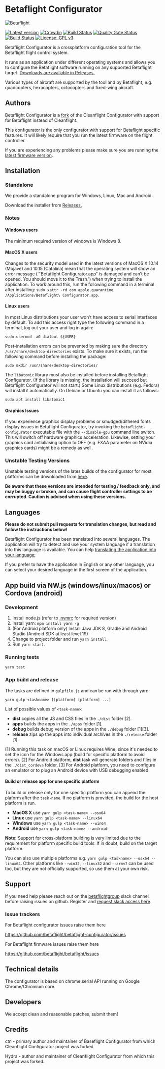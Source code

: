 # Betaflight Configurator

![Betaflight](http://static.rcgroups.net/forums/attachments/6/1/0/3/7/6/a9088900-228-bf_logo.jpg)

[![Latest version](https://img.shields.io/github/v/release/betaflight/betaflight-configurator)](https://github.com/betaflight/betaflight-configurator/releases) [![Crowdin](https://d322cqt584bo4o.cloudfront.net/betaflight-configurator/localized.svg)](https://crowdin.com/project/betaflight-configurator) [![Build Status](https://travis-ci.com/betaflight/betaflight-configurator.svg?branch=master)](https://travis-ci.com/betaflight/betaflight-configurator) [![Quality Gate Status](https://sonarcloud.io/api/project_badges/measure?project=betaflight_betaflight-configurator&metric=alert_status)](https://sonarcloud.io/dashboard?id=betaflight_betaflight-configurator) [![Build Status](https://dev.azure.com/Betaflight/Betaflight%20Nightlies/_apis/build/status/betaflight.betaflight-configurator?branchName=master)](https://dev.azure.com/Betaflight/Betaflight%20Nightlies/_build/latest?definitionId=1&branchName=master) [![License: GPL v3](https://img.shields.io/badge/License-GPLv3-blue.svg)](https://www.gnu.org/licenses/gpl-3.0)

Betaflight Configurator is a crossplatform configuration tool for the Betaflight flight control system.

It runs as an application under different operating systems and allows you to configure the Betaflight software running on any supported Betaflight target. [Downloads are available in Releases.](https://github.com/betaflight/betaflight-configurator/releases)

Various types of aircraft are supported by the tool and by Betaflight, e.g. quadcopters, hexacopters, octocopters and fixed-wing aircraft.

## Authors

Betaflight Configurator is a [fork](#credits) of the Cleanflight Configurator with support for Betaflight instead of Cleanflight.

This configurator is the only configurator with support for Betaflight specific features. It will likely require that you run the latest firmware on the flight controller.

If you are experiencing any problems please make sure you are running the [latest firmware version](https://github.com/betaflight/betaflight/releases/).

## Installation

### Standalone

We provide a standalone program for Windows, Linux, Mac and Android.

Download the installer from [Releases.](https://github.com/betaflight/betaflight-configurator/releases)

### Notes

#### Windows users

The minimum required version of windows is Windows 8.

#### MacOS X users

Changes to the security model used in the latest versions of MacOS X 10.14 (Mojave) and 10.15 (Catalina) mean that the operating system will show an error message ('"Betaflight Configurator.app" is damaged and can’t be opened. You should move it to the Trash.') when trying to install the application. To work around this, run the following command in a terminal after installing: `sudo xattr -rd com.apple.quarantine /Applications/Betaflight\ Configurator.app`.

#### Linux users

In most Linux distributions your user won't have access to serial interfaces by default. To add this access right type the following command in a terminal, log out your user and log in again:

```
sudo usermod -aG dialout ${USER}
```

Post-installation errors can be prevented by making sure the directory `/usr/share/desktop-directories` exists. To make sure it exists, run the following command before installing the package:

```
sudo mkdir /usr/share/desktop-directories/
```

The `libatomic` library must also be installed before installing Betaflight Configurator. (If the library is missing, the installation will succeed but Betaflight Configurator will not start.) Some Linux distributions (e.g. Fedora) will install it automatically. On Debian or Ubuntu you can install it as follows:

```
sudo apt install libatomic1
```

#### Graphics Issues

If you experience graphics display problems or smudged/dithered fonts display issues in Betaflight Configurator, try invoking the `betaflight-configurator` executable file with the `--disable-gpu` command line switch. This will switch off hardware graphics acceleration. Likewise, setting your graphics card antialiasing option to OFF (e.g. FXAA parameter on NVidia graphics cards) might be a remedy as well.

### Unstable Testing Versions

Unstable testing versions of the lates builds of the configurator for most platforms can be downloaded from [here](https://github.com/betaflight/betaflight-configurator-nightlies/releases/).

**Be aware that these versions are intended for testing / feedback only, and may be buggy or broken, and can cause flight controller settings to be corrupted. Caution is advised when using these versions.**

## Languages

**Please do not submit pull requests for translation changes, but read and follow the instructions below!**

Betaflight Configurator has been translated into several languages. The application will try to detect and use your system language if a translation into this language is available. You can help [translating the application into your language](https://github.com/betaflight/betaflight/tree/master/README.md#translators);

If you prefer to have the application in English or any other language, you can select your desired language in the first screen of the application.

## App build via NW.js (windows/linux/macos) or Cordova (android)

### Development

1. Install node.js (refer to [.nvmrc](./.nvmrc) for required version)
2. Install yarn: `npm install yarn -g`
3. (For Android platform only) Install Java JDK 8, Gradle and Android Studio (Android SDK at least level 19)
4. Change to project folder and run `yarn install`.
5. Run `yarn start`.

### Running tests

`yarn test`

### App build and release

The tasks are defined in `gulpfile.js` and can be run with through yarn:
```
yarn gulp <taskname> [[platform] [platform] ...]
```

List of possible values of `<task-name>`:
* **dist** copies all the JS and CSS files in the `./dist` folder [2].
* **apps** builds the apps in the `./apps` folder [1].
* **debug** builds debug version of the apps in the `./debug` folder [1][3].
* **release** zips up the apps into individual archives in the `./release` folder [1]. 

[1] Running this task on macOS or Linux requires Wine, since it's needed to set the icon for the Windows app (build for specific platform to avoid errors).
[2] For Android platform, **dist** task will generate folders and files in the `./dist_cordova` folder.
[3] For Android platform, you need to configure an emulator or to plug an Android device with USB debugging enabled

#### Build or release app for one specific platform
To build or release only for one specific platform you can append the plaform after the `task-name`.
If no platform is provided, the build for the host platform is run.

* **MacOS X** use `yarn gulp <task-name> --osx64`
* **Linux** use `yarn gulp <task-name> --linux64` 
* **Windows** use `yarn gulp <task-name> --win64`
* **Android** use `yarn gulp <task-name> --android`

**Note:** Support for cross-platform building is very limited due to the requirement for platform specific build tools. If in doubt, build on the target platform.

You can also use multiple platforms e.g. `yarn gulp <taskname> --osx64 --linux64`. Other platforms like `--win32`, `--linux32` and `--armv7` can be used too, but they are not officially supported, so use them at your own risk.

## Support

If you need help please reach out on the [betaflightgroup](https://betaflightgroup.slack.com) slack channel before raising issues on github. Register and [request slack access here](https://slack.betaflight.com).

### Issue trackers

For Betaflight configurator issues raise them here

https://github.com/betaflight/betaflight-configurator/issues

For Betaflight firmware issues raise them here

https://github.com/betaflight/betaflight/issues

## Technical details

The configurator is based on chrome.serial API running on Google Chrome/Chromium core.

## Developers

We accept clean and reasonable patches, submit them!

## Credits

ctn - primary author and maintainer of Baseflight Configurator from which Cleanflight Configurator project was forked.

Hydra -  author and maintainer of Cleanflight Configurator from which this project was forked.
